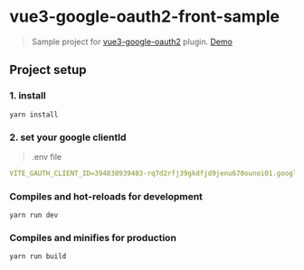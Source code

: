 # vue3-google-oauth2-front-sample
> Sample project for [vue3-google-oauth2](https://github.com/guruahn/vue3-google-oauth2) plugin.
> [Demo](https://stupefied-darwin-da9533.netlify.app/)
## Project setup

### 1. install
```
yarn install
```
### 2. set your google clientId
> .env file
```yaml
VITE_GAUTH_CLIENT_ID=394838939483-rq7d2rfj39gkdfjd9jenu670ounoi01.googleusercontent.com
```

### Compiles and hot-reloads for development
```
yarn run dev
```

### Compiles and minifies for production
```
yarn run build
```